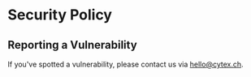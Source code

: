 # Security Policy

## Reporting a Vulnerability

If you've spotted a vulnerability, please contact us via hello@cytex.ch. 
